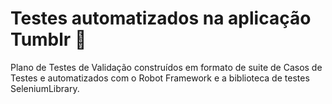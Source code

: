 # Testes automatizados na aplicação Tumblr 🤖
Plano de Testes de Validação construídos em formato de suite de Casos de Testes e automatizados com o Robot Framework e a biblioteca de testes SeleniumLibrary.
